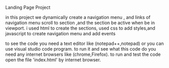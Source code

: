  
 
 Landing Page Project

in this project we dynamically create a navigation menu , and links of navigation menu scroll to section ,and the section be active when be in viewport.
i used html to create the sections, used css to add styles,and javascript to create navigation menu and add events 

to see the code you need a text editor like (notepad++,notepad) or you can use visual studio code program. 
to run it and see what this code do you need any internet browsers like (chrome,Firefox).
to run and test the code open the file 'index.html' by internet browser.



